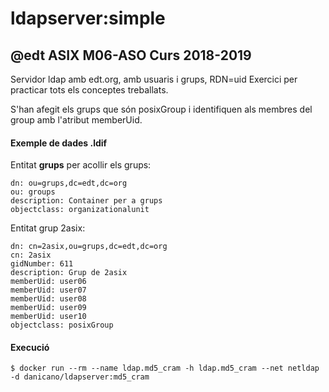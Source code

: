 # ldapserver:simple


## @edt ASIX M06-ASO Curs 2018-2019

Servidor ldap amb edt.org, amb usuaris i grups, RDN=uid
Exercici per practicar tots els conceptes treballats.


S'han afegit els grups que són posixGroup i identifiquen als membres del group amb l'atribut memberUid.

#### Exemple de dades .ldif

Entitat **grups** per acollir els grups:
```
dn: ou=grups,dc=edt,dc=org
ou: groups
description: Container per a grups
objectclass: organizationalunit
```

Entitat grup 2asix:
```
dn: cn=2asix,ou=grups,dc=edt,dc=org
cn: 2asix
gidNumber: 611
description: Grup de 2asix
memberUid: user06
memberUid: user07
memberUid: user08
memberUid: user09
memberUid: user10
objectclass: posixGroup
```


#### Execució

```
$ docker run --rm --name ldap.md5_cram -h ldap.md5_cram --net netldap -d danicano/ldapserver:md5_cram
```
